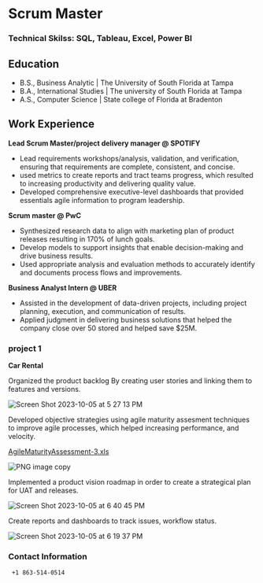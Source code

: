# Scrum Master

### Technical Skilss: SQL, Tableau, Excel, Power BI

## Education
- B.S., Business Analytic | The University of South Florida at Tampa
- B.A., International Studies | The university of South Florida at Tampa
- A.S., Computer Science | State college of Florida at Bradenton

## Work Experience 
**Lead Scrum Master/project delivery manager @ SPOTIFY**
- Lead requirements workshops/analysis, validation, and verification, ensuring that requirements are complete, consistent, and concise.
- used metrics to create reports and tract teams progress, which resulted to increasing productivity and delivering quality value.
- Developed comprehensive executive-level dashboards that provided essentials agile information to program leadership.

**Scrum master  @ PwC**
- Synthesized research data to align with marketing plan of product releases resulting in 170% of lunch goals.
- Develop models to support insights that enable decision-making and drive business results.
- Used appropriate analysis and evaluation methods to accurately identify and documents process flows and improvements. 

**Business Analyst Intern @ UBER** 
- Assisted in the development of data-driven projects, including project planning, execution, and communication of results.
- Applied judgment in delivering business solutions that helped the company close over 50 stored and helped save $25M. 


### project 1 
  **Car Rental**
  
Organized the product backlog  By creating user stories and linking them to features and versions.

![Screen Shot 2023-10-05 at 5 27 13 PM](https://github.com/ftsoungui/ftsoungui/assets/139358019/c0ede11a-90f4-4b49-9542-d49f12e3e1d4)



Developed objective strategies using agile maturity assesment techniques to improve agile processes, which helped increasing performance, and velocity. 

[AgileMaturityAssessment-3.xls](https://github.com/ftsoungui/ftsoungui/files/12796648/AgileMaturityAssessment-3.xls)


![PNG image copy](https://github.com/ftsoungui/ftsoungui/assets/139358019/72d6810d-49f7-44c6-97a0-1806650c0a20)






Implemented a product vision roadmap in order to create a strategical plan for UAT and releases. 


![Screen Shot 2023-10-05 at 6 40 45 PM](https://github.com/ftsoungui/ftsoungui/assets/139358019/d233b525-6562-47a6-ac1e-a7e85b4a63bb)



Create reports and dashboards to track issues, workflow status.

![Screen Shot 2023-10-05 at 6 19 37 PM](https://github.com/ftsoungui/ftsoungui/assets/139358019/e1b28064-ab17-4c58-bd41-fb4143a812a1)







### Contact Information
     +1 863-514-0514

<!---
ftsoungui/ftsoungui is a ✨ special ✨ repository because its `README.md` (this file) appears on your GitHub profile.
You can click the Preview link to take a look at your changes.
--->
